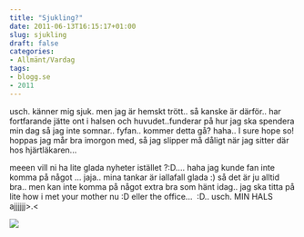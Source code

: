 ```yaml
---
title: "Sjukling?"
date: 2011-06-13T16:15:17+01:00
slug: sjukling
draft: false
categories:
- Allmänt/Vardag
tags:
- blogg.se
- 2011
---
```

usch. känner mig sjuk. men jag är hemskt trött.. så kanske är därför.. har fortfarande jätte ont i halsen och huvudet..funderar på hur jag ska spendera min dag så jag inte somnar.. fyfan.. kommer detta gå? haha.. I sure hope so! hoppas jag mår bra imorgon med, så jag slipper må dåligt när jag sitter där hos hjärtläkaren...  
  
meeen vill ni ha lite glada nyheter istället ?:D.... haha jag kunde fan inte komma på något ... jaja.. mina tankar är iallafall glada :) så det är ju alltid bra.. men kan inte komma på något extra bra som hänt idag.. jag ska titta på lite how i met your mother nu :D eller the office...  :D.. usch. MIN HALS ajjjjjj>.<  
  
![](/assets/images/blogg.se/steve-carell-best-boss_152560444.jpg)